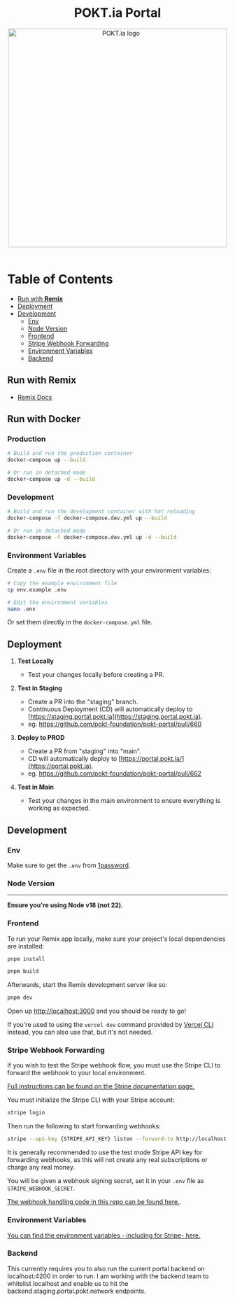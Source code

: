 <div align="center">
<h1>POKT.ia Portal</h1>
<img src="https://pokt.network/wp-content/uploads/2021/04/POKT-Logo-Color.png" alt="POKT.ia logo" width="500"/>
</div>
<br/>

# Table of Contents <!-- omit in toc -->

- [Run with **Remix**](#run-with-remix)
- [Deployment](#deployment)
- [Development](#development)
  - [Env](#env)
  - [Node Version](#node-version)
  - [Frontend](#frontend)
  - [Stripe Webhook Forwarding](#stripe-webhook-forwarding)
  - [Environment Variables](#environment-variables)
  - [Backend](#backend)

## Run with **Remix**

- [Remix Docs](https://remix.run/docs)

## Run with **Docker**

### Production

```sh
# Build and run the production container
docker-compose up --build

# Or run in detached mode
docker-compose up -d --build
```

### Development

```sh
# Build and run the development container with hot reloading
docker-compose -f docker-compose.dev.yml up --build

# Or run in detached mode
docker-compose -f docker-compose.dev.yml up -d --build
```

### Environment Variables

Create a `.env` file in the root directory with your environment variables:

```sh
# Copy the example environment file
cp env.example .env

# Edit the environment variables
nano .env
```

Or set them directly in the `docker-compose.yml` file.

## Deployment

1. **Test Locally**

   - Test your changes locally before creating a PR.

2. **Test in Staging**

   - Create a PR into the "staging" branch.
   - Continuous Deployment (CD) will automatically deploy to [https://staging.portal.pokt.ia](https://staging.portal.pokt.ia).
   - eg. https://github.com/pokt-foundation/pokt-portal/pull/660

3. **Deploy to PROD**

   - Create a PR from "staging" into "main".
   - CD will automatically deploy to [https://portal.pokt.ia/](https://portal.pokt.ia).
   - eg. https://github.com/pokt-foundation/pokt-portal/pull/662

4. **Test in Main**
   - Test your changes in the main environment to ensure everything is working as expected.

## Development

### Env

Make sure to get the `.env` from [1password](https://start.1password.com/open/i?a=4PU7ZENUCRCRTNSQWQ7PWCV2RM&v=kudw25ob4zcynmzmv2gv4qpkuq&i=usnpm5yls4p4vvtz5srqzuokz4&h=buildwithgrove.1password.com).

### Node Version

---

**Ensure you're using Node v18 (not 22).**

### Frontend

To run your Remix app locally, make sure your project's local dependencies are installed:

```sh
pnpm install
```

```sh
pnpm build
```

Afterwards, start the Remix development server like so:

```sh
pnpm dev
```

Open up [http://localhost:3000](http://localhost:3000) and you should be ready to go!

If you're used to using the `vercel dev` command provided by [Vercel CLI](https://vercel.com/cli) instead, you can also use that, but it's not needed.

### Stripe Webhook Forwarding

If you wish to test the Stripe webhook flow, you must use the Stripe CLI to forward the webhook to your local environment.

[Full instructions can be found on the Stripe documentation page.](https://docs.stripe.com/stripe-cli/overview#forward-events-to-your-local-webhook-endpoint)

You must initialize the Stripe CLI with your Stripe account:

```sh
stripe login
```

Then run the following to start forwarding webhooks:

```sh
stripe --api-key {STRIPE_API_KEY} listen --forward-to http://localhost:3000/api/stripe/webhook
```

It is generally recommended to use the test mode Stripe API key for forwarding webhooks, as this will not create any real subscriptions or charge any real money.

You will be given a webhook signing secret, set it in your `.env` file as `STRIPE_WEBHOOK_SECRET`.

[The webhook handling code in this repo can be found here.](app/routes/api.stripe.webhook/route.tsx).

### Environment Variables

[You can find the environment variables - including for Stripe- here.](https://start.1password.com/open/i?a=4PU7ZENUCRCRTNSQWQ7PWCV2RM&v=kudw25ob4zcynmzmv2gv4qpkuq&i=picsbxs4vwfewipk5zg3rdou2u&h=buildwithgrove.1password.com)

### Backend

This currently requires you to also run the current portal backend on localhost:4200 in order to run. I am working with the backend team to whitelist localhost and enable us to hit the backend.staging.portal.pokt.network endpoints.
